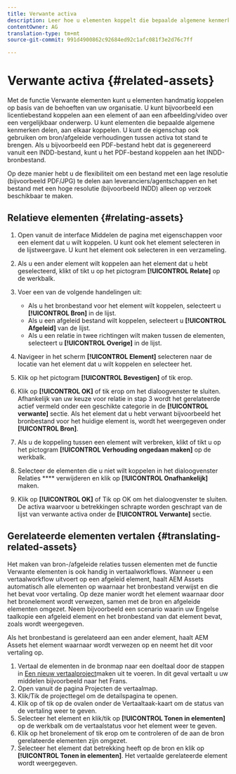 ```yaml
---
title: Verwante activa
description: Leer hoe u elementen koppelt die bepaalde algemene kenmerken delen. U kunt de eigenschap ook gebruiken om bron/afgeleide verhoudingen tussen activa tot stand te brengen.
contentOwner: AG
translation-type: tm+mt
source-git-commit: 991d4900862c92684ed92c1afc081f3e2d76c7ff

---
```



# Verwante activa {#related-assets}

Met de functie Verwante elementen kunt u elementen handmatig koppelen op basis van de behoeften van uw organisatie. U kunt bijvoorbeeld een licentiebestand koppelen aan een element of aan een afbeelding/video over een vergelijkbaar onderwerp. U kunt elementen die bepaalde algemene kenmerken delen, aan elkaar koppelen. U kunt de eigenschap ook gebruiken om bron/afgeleide verhoudingen tussen activa tot stand te brengen. Als u bijvoorbeeld een PDF-bestand hebt dat is gegenereerd vanuit een INDD-bestand, kunt u het PDF-bestand koppelen aan het INDD-bronbestand.

Op deze manier hebt u de flexibiliteit om een bestand met een lage resolutie (bijvoorbeeld PDF/JPG) te delen aan leveranciers/agentschappen en het bestand met een hoge resolutie (bijvoorbeeld INDD) alleen op verzoek beschikbaar te maken.

## Relatieve elementen {#relating-assets}

1. Open vanuit de interface Middelen de pagina met eigenschappen voor een element dat u wilt koppelen. U kunt ook het element selecteren in de lijstweergave. U kunt het element ook selecteren in een verzameling.
1. Als u een ander element wilt koppelen aan het element dat u hebt geselecteerd, klikt of tikt u op het pictogram **[!UICONTROL Relate]** op de werkbalk.
1. Voer een van de volgende handelingen uit:

   * Als u het bronbestand voor het element wilt koppelen, selecteert u **[!UICONTROL Bron]** in de lijst.
   * Als u een afgeleid bestand wilt koppelen, selecteert u **[!UICONTROL Afgeleid]** van de lijst.
   * Als u een relatie in twee richtingen wilt maken tussen de elementen, selecteert u **[!UICONTROL Overige]** in de lijst.

1. Navigeer in het scherm **[!UICONTROL Element]** selecteren naar de locatie van het element dat u wilt koppelen en selecteer het.

1. Klik op het pictogram **[!UICONTROL Bevestigen]** of tik erop.
1. Klik op **[!UICONTROL OK]** of tik erop om het dialoogvenster te sluiten. Afhankelijk van uw keuze voor relatie in stap 3 wordt het gerelateerde actief vermeld onder een geschikte categorie in de **[!UICONTROL verwante]** sectie. Als het element dat u hebt verwant bijvoorbeeld het bronbestand voor het huidige element is, wordt het weergegeven onder **[!UICONTROL Bron]**.
1. Als u de koppeling tussen een element wilt verbreken, klikt of tikt u op het pictogram **[!UICONTROL Verhouding ongedaan maken]** op de werkbalk.
1. Selecteer de elementen die u niet wilt koppelen in het dialoogvenster Relaties **** verwijderen en klik op **[!UICONTROL Onafhankelijk]** maken.
1. Klik op **[!UICONTROL OK]** of Tik op OK om het dialoogvenster te sluiten. De activa waarvoor u betrekkingen schrapte worden geschrapt van de lijst van verwante activa onder de **[!UICONTROL Verwante]** sectie.

## Gerelateerde elementen vertalen {#translating-related-assets}

Het maken van bron-/afgeleide relaties tussen elementen met de functie Verwante elementen is ook handig in vertaalworkflows. Wanneer u een vertaalworkflow uitvoert op een afgeleid element, haalt AEM Assets automatisch alle elementen op waarnaar het bronbestand verwijst en die het bevat voor vertaling. Op deze manier wordt het element waarnaar door het bronelement wordt verwezen, samen met de bron en afgeleide elementen omgezet. Neem bijvoorbeeld een scenario waarin uw Engelse taalkopie een afgeleid element en het bronbestand van dat element bevat, zoals wordt weergegeven.

Als het bronbestand is gerelateerd aan een ander element, haalt AEM Assets het element waarnaar wordt verwezen op en neemt het dit voor vertaling op.

1. Vertaal de elementen in de bronmap naar een doeltaal door de stappen in [Een nieuw vertaalproject](/help/assets/translate-assets.md#create-a-new-translation-project)maken uit te voeren. In dit geval vertaalt u uw middelen bijvoorbeeld naar het Frans.
1. Open vanuit de pagina Projecten de vertaalmap.
1. Klik/Tik de projecttegel om de detailspagina te openen.
1. Klik op of tik op de ovalen onder de Vertaaltaak-kaart om de status van de vertaling weer te geven.
1. Selecteer het element en klik/tik op **[!UICONTROL Tonen in elementen]** op de werkbalk om de vertaalstatus voor het element weer te geven.
1. Klik op het bronelement of tik erop om te controleren of de aan de bron gerelateerde elementen zijn omgezet.
1. Selecteer het element dat betrekking heeft op de bron en klik op **[!UICONTROL Tonen in elementen]**. Het vertaalde gerelateerde element wordt weergegeven.
